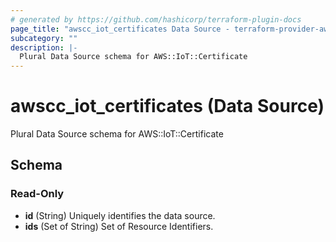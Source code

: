 ```yaml
---
# generated by https://github.com/hashicorp/terraform-plugin-docs
page_title: "awscc_iot_certificates Data Source - terraform-provider-awscc"
subcategory: ""
description: |-
  Plural Data Source schema for AWS::IoT::Certificate
---
```


# awscc_iot_certificates (Data Source)

Plural Data Source schema for AWS::IoT::Certificate



<!-- schema generated by tfplugindocs -->
## Schema

### Read-Only

- **id** (String) Uniquely identifies the data source.
- **ids** (Set of String) Set of Resource Identifiers.


